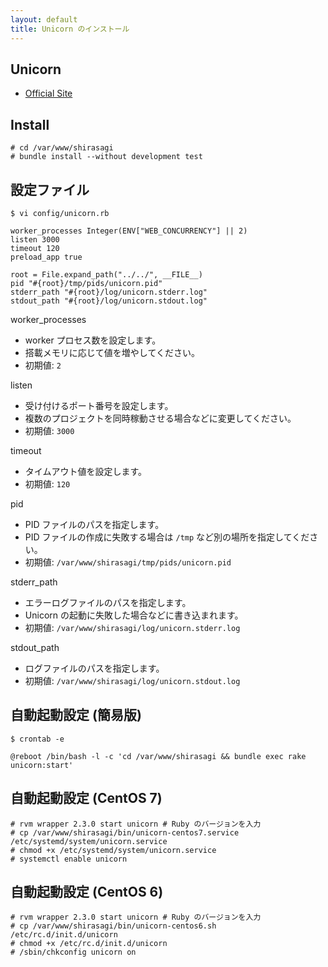 ```yaml
---
layout: default
title: Unicorn のインストール
---
```


## Unicorn

- [Official Site](http://unicorn.bogomips.org/)

## Install

```
# cd /var/www/shirasagi
# bundle install --without development test
```

## 設定ファイル

```
$ vi config/unicorn.rb
```

```
worker_processes Integer(ENV["WEB_CONCURRENCY"] || 2)
listen 3000
timeout 120
preload_app true

root = File.expand_path("../../", __FILE__)
pid "#{root}/tmp/pids/unicorn.pid"
stderr_path "#{root}/log/unicorn.stderr.log"
stdout_path "#{root}/log/unicorn.stdout.log"
```

worker_processes

- worker プロセス数を設定します。
- 搭載メモリに応じて値を増やしてください。
- 初期値: `2`

listen

- 受け付けるポート番号を設定します。
- 複数のプロジェクトを同時稼動させる場合などに変更してください。
- 初期値: `3000`

timeout

- タイムアウト値を設定します。
- 初期値: `120`

pid

- PID ファイルのパスを指定します。
- PID ファイルの作成に失敗する場合は `/tmp` など別の場所を指定してください。
- 初期値: `/var/www/shirasagi/tmp/pids/unicorn.pid`

stderr_path

- エラーログファイルのパスを指定します。
- Unicorn の起動に失敗した場合などに書き込まれます。
- 初期値: `/var/www/shirasagi/log/unicorn.stderr.log`

stdout_path

- ログファイルのパスを指定します。
- 初期値: `/var/www/shirasagi/log/unicorn.stdout.log`

## 自動起動設定 (簡易版)

```
$ crontab -e
```

```
@reboot /bin/bash -l -c 'cd /var/www/shirasagi && bundle exec rake unicorn:start'
```

## 自動起動設定 (CentOS 7)

```
# rvm wrapper 2.3.0 start unicorn # Ruby のバージョンを入力
# cp /var/www/shirasagi/bin/unicorn-centos7.service /etc/systemd/system/unicorn.service
# chmod +x /etc/systemd/system/unicorn.service
# systemctl enable unicorn
```

## 自動起動設定 (CentOS 6)

```
# rvm wrapper 2.3.0 start unicorn # Ruby のバージョンを入力
# cp /var/www/shirasagi/bin/unicorn-centos6.sh /etc/rc.d/init.d/unicorn
# chmod +x /etc/rc.d/init.d/unicorn
# /sbin/chkconfig unicorn on
```
